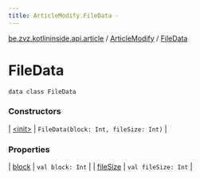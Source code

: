 ```yaml
---
title: ArticleModify.FileData - 
---
```


[be.zvz.kotlininside.api.article](../../index.html) / [ArticleModify](../index.html) / [FileData](./index.html)

# FileData

`data class FileData`

### Constructors

| [&lt;init&gt;](-init-.html) | `FileData(block: Int, fileSize: Int)` |

### Properties

| [block](block.html) | `val block: Int` |
| [fileSize](file-size.html) | `val fileSize: Int` |

